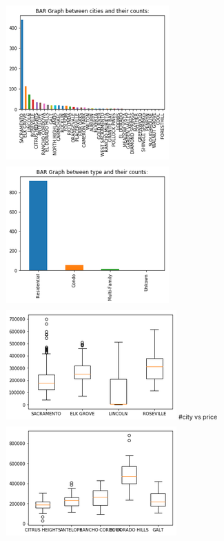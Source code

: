 
![](images/city_vs_city_count.png)

![](images/type_vs_type_count.png)

![](images/boxplot_city_vs_price_1.png)   #city vs price

![](images/boxplot_city_vs_price_2.png)

